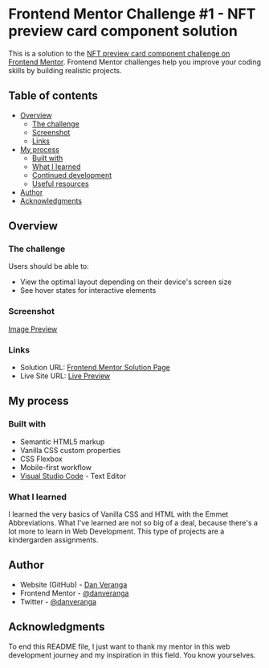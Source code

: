 # Frontend Mentor Challenge #1 - NFT preview card component solution

This is a solution to the [NFT preview card component challenge on Frontend Mentor](https://www.frontendmentor.io/challenges/nft-preview-card-component-SbdUL_w0U). Frontend Mentor challenges help you improve your coding skills by building realistic projects.

## Table of contents

- [Overview](#overview)
  - [The challenge](#the-challenge)
  - [Screenshot](#screenshot)
  - [Links](#links)
- [My process](#my-process)
  - [Built with](#built-with)
  - [What I learned](#what-i-learned)
  - [Continued development](#continued-development)
  - [Useful resources](#useful-resources)
- [Author](#author)
- [Acknowledgments](#acknowledgments)

## Overview

### The challenge

Users should be able to:

- View the optimal layout depending on their device's screen size
- See hover states for interactive elements

### Screenshot

[Image Preview](./screenshot.jpeg)

### Links

- Solution URL: [Frontend Mentor Solution Page](https://www.frontendmentor.io/solutions/responsive-design-using-the-css-flexbox-and-the-goodol-vanilla-css-okAh2PSBE)
- Live Site URL: [Live Preview](https://danveranga.github.io/fm1-nft-card/)

## My process

### Built with

- Semantic HTML5 markup
- Vanilla CSS custom properties
- CSS Flexbox
- Mobile-first workflow
- [Visual Studio Code](https://code.visualstudio.com/) - Text Editor

### What I learned

I learned the very basics of Vanilla CSS and HTML with the Emmet Abbreviations. What I've learned are not so big of a deal, because there's a lot more to learn in Web Development. This type of projects are a kindergarden assignments.

## Author

- Website (GitHub) - [Dan Veranga](https://github.com/danveranga)
- Frontend Mentor - [@danveranga](https://www.frontendmentor.io/profile/danveranga)
- Twitter - [@danveranga](https://twitter.com/danveranga)

## Acknowledgments

To end this README file, I just want to thank my mentor in this web development journey and my inspiration in this field. You know yourselves.
